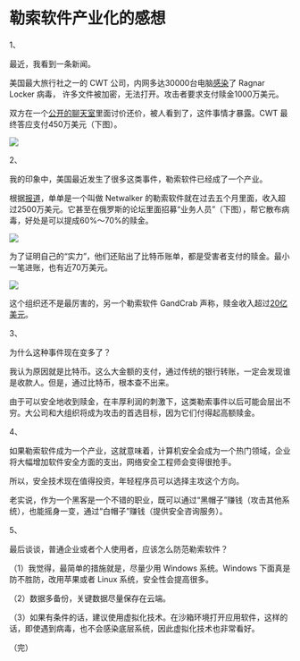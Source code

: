 # 勒索软件产业化的感想

1、

最近，我看到一条新闻。

美国最大旅行社之一的 CWT 公司，内网多达30000台电脑[感染](https://www.reuters.com/article/us-cyber-cwt-ransom-idUSKCN24W25W)了 Ragnar Locker 病毒， 许多文件被加密，无法打开。攻击者要求支付赎金1000万美元。

双方在一个[公开的聊天室](https://threadreaderapp.com/thread/1289199296328298497.html)里面讨价还价，被人看到了，这件事情才暴露。CWT 最终答应支付450万美元（下图）。

![](https://cdn.beekka.com/blogimg/asset/202008/bg2020081201.jpg)

2、

我的印象中，美国最近发生了很多这类事件，勒索软件已经成了一个产业。

根据[报道](https://www.bleepingcomputer.com/news/security/netwalker-ransomware-earned-25-million-in-just-five-months/)，单单是一个叫做 Netwalker 的勒索软件就在过去五个月里面，收入超过2500万美元。它甚至在俄罗斯的论坛里面招募“业务人员”（下图），帮它散布病毒，好处是可以提成60%～70%的赎金。

![](https://cdn.beekka.com/blogimg/asset/202008/bg2020081205.jpg)

为了证明自己的“实力”，他们还贴出了比特币账单，都是受害者支付的赎金。最小一笔进账，也有近70万美元。

![](https://cdn.beekka.com/blogimg/asset/202008/bg2020081206.jpg)

这个组织还不是最厉害的，另一个勒索软件 GandCrab 声称，赎金收入超过[20亿美元](https://www.bleepingcomputer.com/news/security/gandcrab-ransomware-operator-arrested-in-belarus/)。

3、

为什么这种事件现在变多了？

我认为原因就是比特币。这么大金额的支付，通过传统的银行转账，一定会发现谁是收款人。但是，通过比特币，根本查不出来。

由于可以安全地收到赎金，在丰厚利润的刺激下，这类勒索事件以后可能会层出不穷。大公司和大组织将成为攻击的首选目标，因为它们付得起高额赎金。

4、

如果勒索软件成为一个产业，这就意味着，计算机安全会成为一个热门领域，企业将大幅增加软件安全方面的支出，网络安全工程师会变得很抢手。

所以，安全技术现在值得投资，年轻程序员可以选择主攻这个方向。

老实说，作为一个黑客是一个不错的职业，既可以通过“黑帽子”赚钱（攻击其他系统），也能摇身一变，通过“白帽子”赚钱（提供安全咨询服务）。

5、

最后谈谈，普通企业或者个人使用者，应该怎么防范勒索软件？

（1）我觉得，最简单的措施就是，尽量少用 Windows 系统。Windows 下面真是防不胜防，改用苹果或者 Linux 系统，安全性会提高很多。

（2）数据多备份，关键数据尽量保存在云端。

（3）如果有条件的话，建议使用虚拟化技术。在沙箱环境打开应用软件，这样的话，即使遇到病毒，也不会感染底层系统，因此虚拟化技术也非常看好。

（完）
